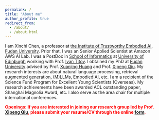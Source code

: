 ```yaml
---
permalink: /
title: "About me"
author_profile: true
redirect_from: 
  - /about/
  - /about.html
---
```


I am Xinchi Chen, a professor at [the Institute of Trustworthy Embodied AI, Fudan University](https://teai.fudan.edu.cn/). Prior that, I was an Senior Applied Scientist at Amazon AWS AI Lab. I was a PostDoc in [School of Informatics](https://informatics.ed.ac.uk/) at [University of Edinburgh](https://www.ed.ac.uk/) woriking with Prof. [Ivan Titov](https://ivan-titov.org/). I obtained my PhD at [Fudan University](https://www.fudan.edu.cn/en/) advised by Prof. [Xuanjing Huang](https://xuanjing-huang.github.io/) and Prof. [Xipeng Qiu](https://xpqiu.github.io/en.html). My research interests are about natural language processing, retrieval augmented generation, (M)LLMs, Embodied AI, etc. I am a recipient of the Science Fund Program for Excellent Young Scientists (Overseas). My research achievements have been awarded ACL outstanding paper, Shanghai Magnolia Award, etc. I also serve as the area chair for multiple international conferences.

<span style="color:red; font-weight:bold;">Openings: If you are interested in joining our research group led by Prof. [Xipeng Qiu](https://xpqiu.github.io/en.html), please submit your resume/CV through the online [form](https://fudan-nlp.feishu.cn/share/base/form/shrcn29UYq1MCpTH0GBZh3AWPPg).</span>